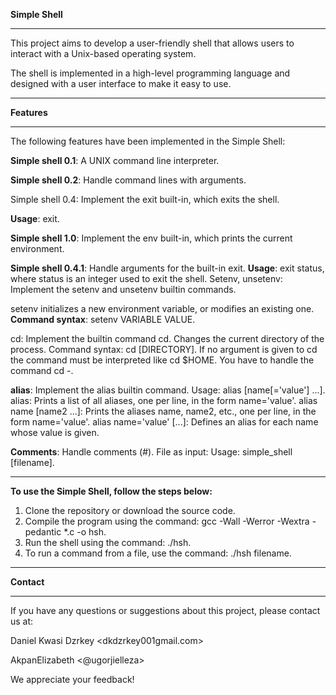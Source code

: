 **Simple Shell**
***
This project aims to develop a user-friendly shell that allows users to interact with a Unix-based operating system. 

The shell is implemented in a high-level programming language and designed with a user interface to make it easy to use.

***

**Features**
***
The following features have been implemented in the Simple Shell:

**Simple shell 0.1**: A UNIX command line interpreter.

**Simple shell 0.2**: Handle command lines with arguments.

Simple shell 0.4: Implement the exit built-in, which exits the shell. 

**Usage**: exit. 

**Simple shell 1.0**: Implement the env built-in, which prints the current environment.

**Simple shell 0.4.1**: Handle arguments for the built-in exit.
**Usage**: exit status, where status is an integer used to exit the shell.
Setenv, unsetenv: Implement the setenv and unsetenv builtin commands.

setenv initializes a new environment variable, or modifies an existing one. 
**Command syntax**: setenv VARIABLE VALUE. 

cd: Implement the builtin command cd. Changes the current directory of the process.
Command syntax: cd [DIRECTORY]. If no argument is given to cd the command must be interpreted like cd $HOME. 
You have to handle the command cd -. 

**alias**: Implement the alias builtin command. 
Usage: alias [name[='value'] ...]. 
alias: Prints a list of all aliases, one per line, in the form name='value'.
alias name [name2 ...]: Prints the aliases name, name2, etc., one per line, in the form name='value'.
alias name='value' [...]: Defines an alias for each name whose value is given. 

**Comments**: Handle comments (#).
File as input: Usage: 
simple_shell [filename]. 

***

**To use the Simple Shell, follow the steps below:**

1. Clone the repository or download the source code.
2. Compile the program using the command: gcc -Wall -Werror -Wextra -pedantic *.c -o hsh.
3. Run the shell using the command: ./hsh.
4. To run a command from a file, use the command: ./hsh filename.

***
**Contact**
***
If you have any questions or suggestions about this project, please contact us at:

Daniel Kwasi Dzrkey <dkdzrkey001gmail.com>

AkpanElizabeth <@ugorjielleza>


We appreciate your feedback!

